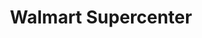 ---
title: "Walmart Supercenter"
url: /charlotte/walmart-supercenter-pineville-matthews-road/
shop: supermarket
---